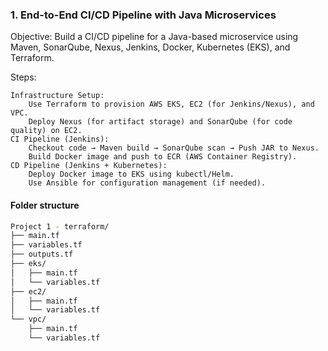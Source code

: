 ### 1. End-to-End CI/CD Pipeline with Java Microservices

Objective:
Build a CI/CD pipeline for a Java-based microservice using Maven, SonarQube, Nexus, Jenkins, Docker, Kubernetes (EKS), and Terraform.

Steps:

    Infrastructure Setup:
        Use Terraform to provision AWS EKS, EC2 (for Jenkins/Nexus), and VPC.
        Deploy Nexus (for artifact storage) and SonarQube (for code quality) on EC2.
    CI Pipeline (Jenkins):
        Checkout code → Maven build → SonarQube scan → Push JAR to Nexus.
        Build Docker image and push to ECR (AWS Container Registry).
    CD Pipeline (Jenkins + Kubernetes):
        Deploy Docker image to EKS using kubectl/Helm.
        Use Ansible for configuration management (if needed).

#### Folder structure

```bash
Project 1 - terraform/
├── main.tf
├── variables.tf
├── outputs.tf
├── eks/
│   ├── main.tf
│   └── variables.tf
├── ec2/
│   ├── main.tf
│   └── variables.tf
└── vpc/
    ├── main.tf
    └── variables.tf
```
